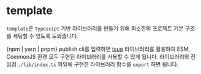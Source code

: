 # template

`template`은 `Typescipt` 기반 라이브러리를 만들기 위해 최소한의 프로젝트 기본 구조를 세팅할 수 있도록 도와줍니다.

{npm | yarn | pnpm} publish cli를 입력하면 [tsup](https://www.npmjs.com/package/tsup)  라이브러리를 활용하여 ESM, CommonJS 환경 모두 구현된 라이브러리를 사용할 수 있게 됩니다.
라이브러리의 진입점 `./lib/index.ts` 파일에 구현한 라이브러리 함수를 `export` 하면 됩니다.

